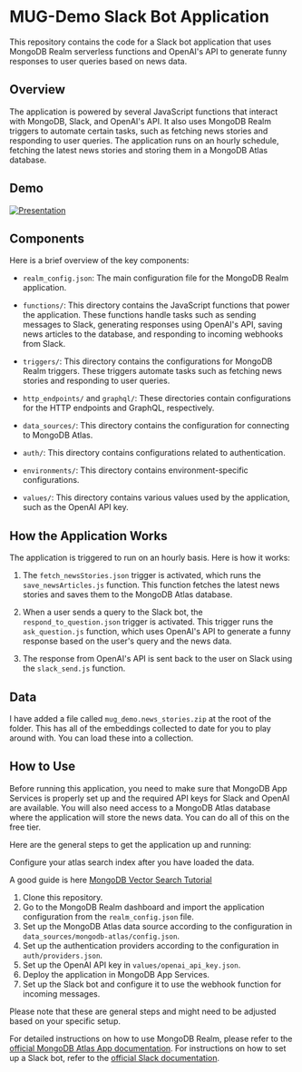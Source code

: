 # MUG-Demo Slack Bot Application

This repository contains the code for a Slack bot application that uses MongoDB Realm serverless functions and OpenAI's API to generate funny responses to user queries based on news data.

## Overview

The application is powered by several JavaScript functions that interact with MongoDB, Slack, and OpenAI's API. It also uses MongoDB Realm triggers to automate certain tasks, such as fetching news stories and responding to user queries. The application runs on an hourly schedule, fetching the latest news stories and storing them in a MongoDB Atlas database.

## Demo

[![Presentation](http://img.youtube.com/vi/_lOeYFDuGtQ/0.jpg)](http://www.youtube.com/watch?v=_lOeYFDuGtQ)


## Components

Here is a brief overview of the key components:

- `realm_config.json`: The main configuration file for the MongoDB Realm application.

- `functions/`: This directory contains the JavaScript functions that power the application. These functions handle tasks such as sending messages to Slack, generating responses using OpenAI's API, saving news articles to the database, and responding to incoming webhooks from Slack.

- `triggers/`: This directory contains the configurations for MongoDB Realm triggers. These triggers automate tasks such as fetching news stories and responding to user queries.

- `http_endpoints/` and `graphql/`: These directories contain configurations for the HTTP endpoints and GraphQL, respectively.

- `data_sources/`: This directory contains the configuration for connecting to MongoDB Atlas.

- `auth/`: This directory contains configurations related to authentication.

- `environments/`: This directory contains environment-specific configurations.

- `values/`: This directory contains various values used by the application, such as the OpenAI API key.

## How the Application Works

The application is triggered to run on an hourly basis. Here is how it works:

1. The `fetch_newsStories.json` trigger is activated, which runs the `save_newsArticles.js` function. This function fetches the latest news stories and saves them to the MongoDB Atlas database.

2. When a user sends a query to the Slack bot, the `respond_to_question.json` trigger is activated. This trigger runs the `ask_question.js` function, which uses OpenAI's API to generate a funny response based on the user's query and the news data.

3. The response from OpenAI's API is sent back to the user on Slack using the `slack_send.js` function.

## Data

I have added a file called `mug_demo.news_stories.zip` at the root of the folder. This has all of the embeddings collected to date for you to play around with. You can load these into a collection.

## How to Use

Before running this application, you need to make sure that MongoDB App Services is properly set up and the required API keys for Slack and OpenAI are available. You will also need access to a MongoDB Atlas database where the application will store the news data. You can do all of this on the free tier.

Here are the general steps to get the application up and running:

Configure your atlas search index after you have loaded the data. 

A good guide is here [MongoDB Vector Search Tutorial](https://www.mongodb.com/developer/products/atlas/semantic-search-mongodb-atlas-vector-search/)

1. Clone this repository.
2. Go to the MongoDB Realm dashboard and import the application configuration from the `realm_config.json` file.
3. Set up the MongoDB Atlas data source according to the configuration in `data_sources/mongodb-atlas/config.json`.
4. Set up the authentication providers according to the configuration in `auth/providers.json`.
5. Set up the OpenAI API key in `values/openai_api_key.json`.
6. Deploy the application in MongoDB App Services.
7. Set up the Slack bot and configure it to use the webhook function for incoming messages.

Please note that these are general steps and might need to be adjusted based on your specific setup.

For detailed instructions on how to use MongoDB Realm, please refer to the [official MongoDB Atlas App documentation](https://www.mongodb.com/docs/atlas/app-services/). For instructions on how to set up a Slack bot, refer to the [official Slack documentation](https://api.slack.com/bot-users).
